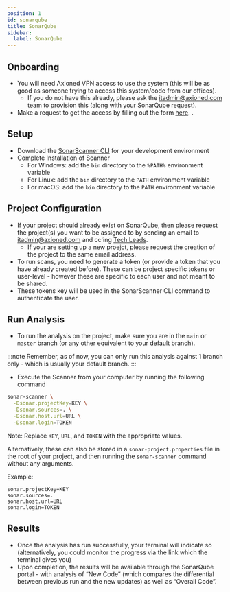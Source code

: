 ```yaml
---
position: 1
id: sonarqube
title: SonarQube
sidebar:
  label: SonarQube
---
```



## Onboarding

- You will need Axioned VPN access to use the system (this will be as good as someone trying to access this system/code from our offices).
  - If you do not have this already, please ask the <itadmin@axioned.com> team to provision this (along with your SonarQube request).
- Make a request to get the access by filling out the form [here](https://docs.google.com/forms/d/e/1FAIpQLSc550MkOG_CF2yrvuXtgnheWgii0WKP53yu0RKjNCUTRrL6Vg/viewform).
.

## Setup

- Download the [SonarScanner CLI](https://docs.sonarsource.com/sonarqube/latest/analyzing-source-code/scanners/sonarscanner/) for your development environment
- Complete Installation of Scanner
  - For Windows: add the `bin` directory to the `%PATH%` environment variable
  - For Linux: add the `bin` directory to the `PATH` environment variable
  - For macOS: add the `bin` directory to the `PATH` environment variable

## Project Configuration

- If your project should already exist on SonarQube, then please request the project(s) you want to be assigned to by sending an email to <itadmin@axioned.com> and cc'ing [Tech Leads](mailto:techleads@axioned.com).
  - If your are setting up a new proejct, please request the creation of the project to the same email address.
- To run scans, you need to generate a token (or provide a token that you have already created before). These can be project specific tokens or user-level - however these are specific to each user and not meant to be shared.
- These tokens key will be used in the SonarScanner CLI command to authenticate the user.

## Run Analysis

- To run the analysis on the project, make sure you are in the `main` or `master` branch (or any other equivalent to your default branch).

:::note
Remember, as of now, you can only run this analysis against 1 branch only - which is usually your default branch.
:::

- Execute the Scanner from your computer by running the following command

```bash
sonar-scanner \
  -Dsonar.projectKey=KEY \
  -Dsonar.sources=. \
  -Dsonar.host.url=URL \
  -Dsonar.login=TOKEN
```

Note: Replace `KEY`, `URL`, and `TOKEN` with the appropriate values.

Alternatively, these can also be stored in a `sonar-project.properties` file in the root of your project, and then running the `sonar-scanner` command without any arguments.

Example:

```file
sonar.projectKey=KEY
sonar.sources=.
sonar.host.url=URL
sonar.login=TOKEN
```

## Results

- Once the analysis has run successfully, your terminal will indicate so (alternatively, you could monitor the progress via the link which the terminal gives you)
- Upon completion, the results will be available through the SonarQube portal - with analysis of “New Code” (which compares the differential between previous run and the new updates) as well as “Overall Code”.

